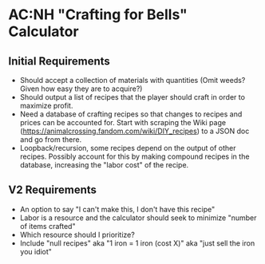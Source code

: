 # AC:NH "Crafting for Bells" Calculator

## Initial Requirements

- Should accept a collection of materials with quantities (Omit weeds? Given how
  easy they are to acquire?)
- Should output a list of recipes that the player should craft in order to
  maximize profit.
- Need a database of crafting recipes so that changes to recipes and prices can
  be accounted for. Start with scraping the Wiki page
  (https://animalcrossing.fandom.com/wiki/DIY_recipes) to a JSON doc and go from
  there.
- Loopback/recursion, some recipes depend on the output of other recipes.
  Possibly account for this by making compound recipes in the database,
  increasing the "labor cost" of the recipe.

## V2 Requirements

- An option to say "I can't make this, I don't have this recipe"
- Labor is a resource and the calculator should seek to minimize "number of
  items crafted"
- Which resource should I prioritize?
- Include "null recipes" aka "1 iron = 1 iron (cost X)" aka "just sell the iron
  you idiot"
